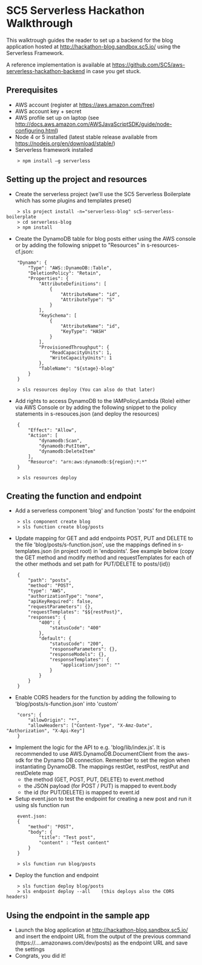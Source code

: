 # SC5 Serverless Hackathon Walkthrough

This walktrough guides the reader to set up a backend 
for the blog application hosted at http://hackathon-blog.sandbox.sc5.io/ using the Serverless Framework.

A reference implementation is available at https://github.com/SC5/aws-serverless-hackathon-backend in case you get stuck.

## Prerequisites

 * AWS account (register at https://aws.amazon.com/free)
 * AWS account key + secret
 * AWS profile set up on laptop (see http://docs.aws.amazon.com/AWSJavaScriptSDK/guide/node-configuring.html)
 * Node 4 or 5 installed (latest stable release available from https://nodejs.org/en/download/stable/)
 * Serverless framework installed
```
	> npm install –g serverless
```

## Setting up the project and resources

 * Create the serverless project (we'll use the SC5 Serverless Boilerplate which has some plugins and templates preset)
```
    > sls project install -n="serverless-blog" sc5-serverless-boilerplate
    > cd serverless-blog
    > npm install
```
 * Create the DynamoDB table for blog posts either using the AWS console or by adding the following snippet 
 to "Resources" in s-resources-cf.json:
```
    "Dynamo": {
        "Type": "AWS::DynamoDB::Table",
        "DeletionPolicy": "Retain",
        "Properties": {
            "AttributeDefinitions": [
                {
                    "AttributeName": "id",
                    "AttributeType": "S"
                }
            ],
            "KeySchema": [
                {
                    "AttributeName": "id",
                    "KeyType": "HASH"
                }
            ],
            "ProvisionedThroughput": {
                "ReadCapacityUnits": 1,
                "WriteCapacityUnits": 1
            },
            "TableName": "${stage}-blog"
        }
    }
    
    > sls resources deploy (You can also do that later)
```
 * Add rights to access DynamoDB to the IAMPolicyLambda (Role) either via AWS Console
  or by adding the following snippet to the policy statements in s-resouces.json (and deploy the resources)  
```
    {
        "Effect": "Allow",
        "Action": [
            "dynamodb:Scan",
            "dynamodb:PutItem",
            "dynamodb:DeleteItem"
        ],
        "Resource": "arn:aws:dynamodb:${region}:*:*"
    }
    
    > sls resources deploy
```

## Creating the function and endpoint

 * Add a serverless component 'blog' and function 'posts' for the endpoint
```
    > sls component create blog
    > sls function create blog/posts
```   
 * Update mapping for GET and add endpoints POST, PUT and DELETE to the file 'blog/posts/s-function.json',
 use the mappings defined in s-templates.json (in project root) in 'endpoints'. See example below 
 (copy the GET method and modify method and requestTemplates for each of the other methods and set path for PUT/DELETE to posts/{id})
```
    {
        "path": "posts",
        "method": "POST",
        "type": "AWS",
        "authorizationType": "none",
        "apiKeyRequired": false,
        "requestParameters": {},
        "requestTemplates": "$${restPost}",
        "responses": {
            "400": {
                "statusCode": "400"
            },
            "default": {
                "statusCode": "200",
                "responseParameters": {},
                "responseModels": {},
                "responseTemplates": {
                    "application/json": ""
                }
            }
        }
    }
```
 * Enable CORS headers for the function by adding the following to 'blog/posts/s-function.json' into 'custom'
```
    "cors": {
        "allowOrigin": "*",
        "allowHeaders": ["Content-Type", "X-Amz-Date", "Authorization", "X-Api-Key"]
    }
``` 
 * Implement the logic for the API to e.g. 'blog/lib/index.js'. It is recommended to use AWS.DynamoDB.DocumentClient from the aws-sdk for the Dynamo DB connection. 
    Remember to set the region when instantiating DynamoDB. The mappings restGet, restPost, restPut and restDelete map
     - the method (GET, POST, PUT, DELETE) to event.method
     - the JSON payload (for POST / PUT) is mapped to event.body 
     - the id (for PUT/DELETE) is mapped to event.id
 * Setup event.json to test the endpoint for creating a new post and run it using sls function run
```
    event.json:
    {
        "method": "POST",
        "body": {
            "title": "Test post",
            "content" : "Test content"   
        }
    }
    
    > sls function run blog/posts
```
 * Deploy the function and endpoint
```
    > sls function deploy blog/posts
    > sls endpoint deploy --all    (this deploys also the CORS headers)
```

## Using the endpoint in the sample app
 * Launch the blog application at http://hackathon-blog.sandbox.sc5.io/ and insert the endpoint URL from the output of the 
  previous command (https://....amazonaws.com/dev/posts) as the endpoint URL and save the settings
 * Congrats, you did it!